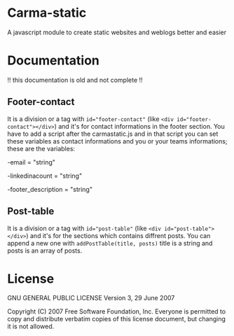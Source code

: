# Carma-static
A javascript module to create static websites and weblogs better and easier
# Documentation
!! this documentation is old and not complete !!
## Footer-contact
It is a division or a tag with ```id="footer-contact"``` (like ```<div id="footer-contact"></div>```) and it's for contact informations in the footer section.
You have to add a script after the carmastatic.js and in that script you can set these variables as contact informations and you or your teams informations; these are the variables:

-email = "string"

-linkedinacount = "string"

-footer_description = "string"

## Post-table
It is a division or a tag with ```id="post-table"``` (like ```<div id="post-table"></div>```) and it's for the sections which contains diffrent posts.
You can append a new one with ```addPostTable(title, posts)``` title is a string and posts is an array of posts.
# License
GNU GENERAL PUBLIC LICENSE
                       Version 3, 29 June 2007

 Copyright (C) 2007 Free Software Foundation, Inc.
 Everyone is permitted to copy and distribute verbatim copies
 of this license document, but changing it is not allowed.
